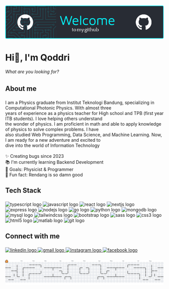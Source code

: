 <!-- ## Hi there 👋 -->

![Header](img/github-header-image.png)

<!--
**AQodS/AQodS** is a ✨ _special_ ✨ repository because its `README.md` (this file) appears on your GitHub profile.

Here are some ideas to get you started:

- 🔭 I’m currently working on ...
- 🌱 I’m currently learning ...
- 👯 I’m looking to collaborate on ...
- 🤔 I’m looking for help with ...
- 💬 Ask me about ...
- 📫 How to reach me: ...
- 😄 Pronouns: ...
- ⚡ Fun fact: ...
-->

<h1 align="left">Hi👋, I'm Qoddri</h1>
<h6>What are you looking for?</h6>

###

<h2 align="left">About me</h2>

###

<p align="left">I am a Physics graduate from Institut Teknologi Bandung, specializing in Computational Photonic Physics. With almost three<br>years of experience as a physics teacher for High school and TPB (first year ITB students). I love helping others understand<br>the wonder of physics. I am proficient in math and able to apply knowledge of physics to solve complex problems. I have<br>also studied Web Programming, Data Science, and Machine Learning. Now, I am ready for a new adventure and excited to<br>dive into the world of Information Technology<br><br>✨ Creating bugs since 2023<br>📚 I'm currently learning Backend Development<br>🎯 Goals: Physicist & Programmer<br>🎲 Fun fact: Rendang is so damn good</p>

###

<h2 align="left">Tech Stack</h2>

###

<div align="left">
  <img src="https://skillicons.dev/icons?i=ts" height="40" alt="typescript logo"  />
  
  <img src="https://skillicons.dev/icons?i=js" height="40" alt="javascript logo"  />
  
  <img src="https://skillicons.dev/icons?i=react" height="40" alt="react logo"  />
  
  <img src="https://skillicons.dev/icons?i=nextjs" height="40" alt="nextjs logo"  />
  
  <img src="https://skillicons.dev/icons?i=express" height="40" alt="express logo"  />
  
  <img src="https://skillicons.dev/icons?i=nodejs" height="40" alt="nodejs logo"  />
  
  <img src="https://skillicons.dev/icons?i=go" height="40" alt="go logo"  />
  
  <img src="https://cdn.jsdelivr.net/gh/devicons/devicon/icons/python/python-original.svg" height="40" alt="python logo"  />
  
  <img src="https://skillicons.dev/icons?i=mongodb" height="40" alt="mongodb logo"  />
  
  <img src="https://skillicons.dev/icons?i=mysql" height="40" alt="mysql logo"  />
  
  <img src="https://skillicons.dev/icons?i=tailwind" height="40" alt="tailwindcss logo"  />
  
  <img src="https://cdn.jsdelivr.net/gh/devicons/devicon/icons/bootstrap/bootstrap-original.svg" height="40" alt="bootstrap logo"  />
  
  <img src="https://cdn.jsdelivr.net/gh/devicons/devicon/icons/sass/sass-original.svg" height="40" alt="sass logo"  />
  
  <img src="https://skillicons.dev/icons?i=css" height="40" alt="css3 logo"  />
  
  <img src="https://skillicons.dev/icons?i=html" height="40" alt="html5 logo"  />
  
  <img src="https://cdn.jsdelivr.net/gh/devicons/devicon/icons/matlab/matlab-original.svg" height="40" alt="matlab logo"  />
  
  <img src="https://cdn.jsdelivr.net/gh/devicons/devicon/icons/git/git-original.svg" height="40" alt="git logo"  />
</div>

###

<h2 align="left">Connect with me</h2>

###

<div align="left">
  <a href="https://www.linkedin.com/in/qoddri/" target="blank">
    <img src="https://raw.githubusercontent.com/maurodesouza/profile-readme-generator/master/src/assets/icons/social/linkedin/default.svg" width="52" height="40" alt="linkedin logo"  />
  </a>
  <a href="mailto:qoddri@gmail.com">
    <img src="https://raw.githubusercontent.com/maurodesouza/profile-readme-generator/master/src/assets/icons/social/gmail/default.svg" width="52" height="40" alt="gmail logo"  />
  </a>
  <a href="https://www.instagram.com/qoddri_/">
    <img src="https://raw.githubusercontent.com/maurodesouza/profile-readme-generator/master/src/assets/icons/social/instagram/default.svg" width="52" height="40" alt="instagram logo"  />
  </a>
  <a href="https://www.facebook.com/achmad.qoddry">
    <img src="https://raw.githubusercontent.com/maurodesouza/profile-readme-generator/master/src/assets/icons/social/facebook/default.svg" width="52" height="40" alt="facebook logo"  />
  </a>
</div>

###

<picture>
  <source media="(prefers-color-scheme: dark)" srcset="https://raw.githubusercontent.com/AQodS/AQodS/output/pacman-contribution-graph-dark.svg">
  <source media="(prefers-color-scheme: light)" srcset="https://raw.githubusercontent.com/AQodS/AQodS/output/pacman-contribution-graph.svg">
  <img alt="pacman contribution graph" src="https://raw.githubusercontent.com/AQodS/AQodS/output/pacman-contribution-graph.svg">
</picture>

###
